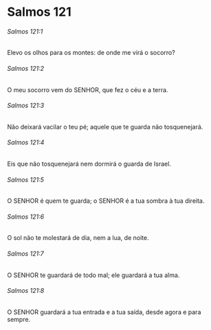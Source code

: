 # Salmos 121

###### Salmos 121:1

Elevo os olhos para os montes: de onde me virá o socorro?

###### Salmos 121:2

O meu socorro vem do SENHOR, que fez o céu e a terra.

###### Salmos 121:3

Não deixará vacilar o teu pé; aquele que te guarda não tosquenejará.

###### Salmos 121:4

Eis que não tosquenejará nem dormirá o guarda de Israel.

###### Salmos 121:5

O SENHOR é quem te guarda; o SENHOR é a tua sombra à tua direita.

###### Salmos 121:6

O sol não te molestará de dia, nem a lua, de noite.

###### Salmos 121:7

O SENHOR te guardará de todo mal; ele guardará a tua alma.

###### Salmos 121:8

O SENHOR guardará a tua entrada e a tua saída, desde agora e para sempre.

